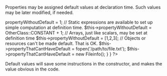Properties may be assigned default values at declaration time. Such values may be later modified, if needed. 

<?php

class foo {
    private $propertyWithDefault = 1;
    private $propertyWithoutDefault;
    private $propertyThatCantHaveDefault;
    
    public function __construct() {
        // Skip this extra line, and give the default value above
        $this->propertyWithoutDefault = 1;

        // Static expressions are available to set up simple computation at definition time.
        $this->propertyWithoutDefault = OtherClass::CONSTANT + 1;

        // Arrays, just like scalars, may be set at definition time
        $this->propertyWithoutDefault = [1,2,3];

        // Objects or resources can't be made default. That is OK.
        $this->propertyThatCantHaveDefault = fopen('/path/to/file.txt');
        $this->propertyThatCantHaveDefault = new Fileinfo();
    }
}

?>

Default values will save some instructions in the constructor, and makes the value obvious in the code. 
